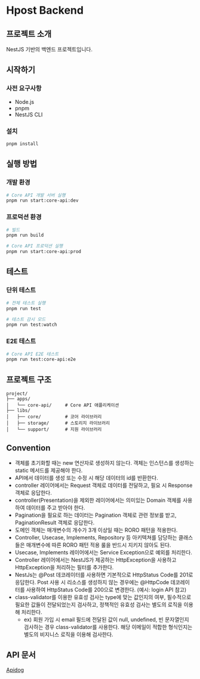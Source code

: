 # Hpost Backend

## 프로젝트 소개

NestJS 기반의 백엔드 프로젝트입니다.

## 시작하기

### 사전 요구사항

- Node.js
- pnpm
- NestJS CLI

### 설치

```bash
pnpm install
```

## 실행 방법

### 개발 환경

```bash
# Core API 개발 서버 실행
pnpm run start:core-api:dev
```

### 프로덕션 환경

```bash
# 빌드
pnpm run build

# Core API 프로덕션 실행
pnpm run start:core-api:prod
```

## 테스트

### 단위 테스트

```bash
# 전체 테스트 실행
pnpm run test

# 테스트 감시 모드
pnpm run test:watch
```

### E2E 테스트

```bash
# Core API E2E 테스트
pnpm run test:core-api:e2e
```

## 프로젝트 구조

```
project/
├── apps/
│   └── core-api/     # Core API 애플리케이션
├── libs/
│   ├── core/         # 코어 라이브러리
│   ├── storage/      # 스토리지 라이브러리
│   └── support/      # 지원 라이브러리
```

## Convention

- 객체를 초기화할 때는 new 연산자로 생성하지 않는다. 객체는 인스턴스를 생성하는 static 메서드를 제공해야 한다.
- API에서 데이터를 생성 또는 수정 시 해당 데이터의 id를 반환한다.
- controller 레이어에서는 Request 객체로 데이터를 전달하고, 필요 시 Response 객체로 응답한다.
- controller(Presentation)을 제외한 레이어에서는 의미있는 Domain 객체를 사용하여 데이터를 주고 받아야 한다.
- Pagination을 필요로 하는 데이터는 Pagination 객체로 관련 정보를 받고, PaginationResult 객체로 응답한다.
- 도메인 객체는 매개변수의 개수가 3개 이상일 때는 RORO 패턴을 적용한다.
- Controller, Usecase, Implements, Repository 등 아키텍쳐를 담당하는 클래스들은 매개변수에 따른 RORO 패턴 적용 룰을 반드시 지키지 않아도 된다.
- Usecase, Implements 레이어에서는 Service Exception으로 예외를 처리한다.
- Controller 레이어에서는 NestJS가 제공하는 HttpException을 사용하고 HttpException을 처리하는 필터를 추가한다.
- NestJs는 @Post 데코레이터를 사용하면 기본적으로 HttpStatus Code를 201로 응답한다. Post 사용 시 리소스를 생성하지 않는 경우에는 @HttpCode 데코레이터를 사용하여 HttpStatus Code를 200으로 변경한다. (예시: login API 참고)
- class-validator를 이용한 유효성 검사는 type에 맞는 값인지의 여부, 필수적으로 필요한 값들이 전달되었는지 검사하고, 정책적인 유효성 검사는 별도의 로직을 이용해 처리한다.
  - ex) 회원 가입 시 email 필드에 전달된 값이 null, undefined, 빈 문자열인지 검사하는 경우 class-validator를 사용한다. 해당 이메일이 적합한 형식인지는 별도의 비지니스 로직을 이용해 검사한다.

## API 문서

[Apidog](3xxfyj1gi8.apidog.io)

```

```
